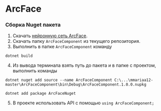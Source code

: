 # ArcFace
### Сборка Nuget пакета
1. Скачать [нейронную сеть ArcFace](https://github.com/onnx/models/blob/main/vision/body_analysis/arcface/model/arcfaceresnet100-8.onnx).
2. Скачать папку `ArcFaceComponent` из текущего репозитория. 
3. Выполнить в папке `ArcFaceComponent` команду 
```
dotnet build
```
4. Из вывода терминала взять путь до пакета и в папке с проектом, выполнить команды
```
dotnet nuget add source --name ArcFaceComponent C:\...\mmariaa12-master\ArcFaceComponent\bin\Debug\ArcFaceComponent.1.0.0.nupkg

dotnet add package ArcFaceNuget
```
5. В проекте использовать API с помощью `using ArcFaceComponent;`
